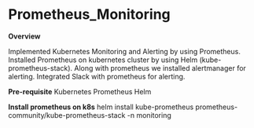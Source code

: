 # Prometheus_Monitoring

**Overview**

Implemented Kubernetes Monitoring and Alerting by using Prometheus.
Installed Prometheus on kubernetes cluster by using Helm (kube-prometheus-stack).
Along with prometheus we installed alertmanager for alerting.
Integrated Slack with prometheus for alerting.

**Pre-requisite**
Kubernetes
Prometheus
Helm

**Install prometheus on k8s**
helm install kube-prometheus prometheus-community/kube-prometheus-stack -n monitoring

